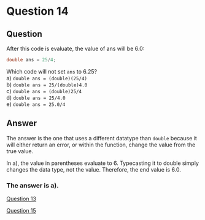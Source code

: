 # Question 14
## Question
After this code is evaluate, the value of ans will be 6.0:
```java
double ans = 25/4;
```
Which code will not set `ans` to 6.25?  
a) `double ans = (double)(25/4)`  
b) `double ans = 25/(double)4.0`  
c) `double ans = (double)25/4`  
d) `double ans = 25/4.0`  
e) `double ans = 25.0/4`
## Answer
The answer is the one that uses a different datatype than `double` because it will either return an error, or within the function, change the value from the true value. 

In a), the value in parentheses evaluate to 6. Typecasting it to double simply changes the data type, not the value. Therefore, the end value is 6.0.

### **The answer is a).** 
[Question 13](https://thunderredstar.me/Test-2-Review/explanations/the_part_with_multiple_guesses/10-19/13)

[Question 15](https://thunderredstar.me/Test-2-Review/explanations/the_part_with_multiple_guesses/10-19/15)